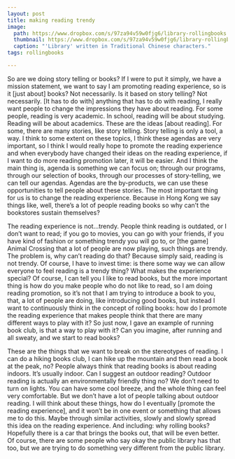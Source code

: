 ```yaml
---
layout: post
title: making reading trendy
image:
  path: https://www.dropbox.com/s/97za94v59w0fjg6/library-rollingbooks.png?raw=1
  thumbnail: https://www.dropbox.com/s/97za94v59w0fjg6/library-rollingbooks.png?raw=1
  caption: "'Library' written in Traditional Chinese characters."
tags: rollingbooks

---
```


So are we doing story telling or books? If I were to put it simply, we have a mission statement, we want to say I am promoting reading experience, so is it [just about] books? Not necessarily. Is it based on story telling? Not necessarily. [It has to do with] anything that has to do with reading, I really want people to change the impressions they have about reading. For some people, reading is very academic. In school, reading will be about studying. Reading will be about academics. These are the ideas [about reading]. For some, there are many stories, like story telling. Story telling is only a tool, a way. I think to some extent on these topics, I think these agendas are very important, so I think I would really hope to promote the reading experience and when everybody have changed their ideas on the reading experience, if I want to do more reading promotion later, it will be easier. And I think the main thing is, agenda is something we can focus on; through our programs, through our selection of books, through our processes of story-telling, we can tell our agendas. Agendas are the by-products, we can use these opportunities to tell people about these stories. The most important thing for us is to change the reading experience. Because in Hong Kong we say things like, well, there’s a lot of people reading books so why can’t the bookstores sustain themselves? 

The reading experience is not…trendy. People think reading is outdated, or I don’t want to read; if you go to movies, you can go with your friends, if you have kind of fashion or something trendy you will go to, or [the game] Animal Crossing that a lot of people are now playing, such things are trendy. The problem is, why can’t reading do that? Because simply said, reading is not trendy. Of course, I have to invest time: is there some way we can allow everyone to feel reading is a trendy thing? What makes the experience special? Of course, I can tell you I like to read books, but the more important thing is how do you make people who do not like to read, so I am doing reading promotion, so it’s not that I am trying to introduce a book to you, that, a lot of people are doing, like introducing good books, but instead I want to continuously think in the concept of rolling books: how do I promote the reading experience that makes people think that there are many different ways to play with it? So just now, I gave an example of running book club, is that a way to play with it? Can you imagine, after running and all sweaty, and we start to read books?

These are the things that we want to break on the stereotypes of reading. I can do a hiking books club, I can hike up the mountain and then read a book at the peak, no? People always think that reading books is about reading indoors. It’s usually indoor. Can I suggest an outdoor reading? Outdoor reading is actually an environmentally friendly thing no? We don’t need to turn on lights. You can have some cool breeze, and the whole thing can feel very comfortable. But we don’t have a lot of people talking about outdoor reading. I will think about these things, how do I eventually [promote the reading experience], and it won’t be in one event or something that allows me to do this. Maybe through similar activities, slowly and slowly spread this idea on the reading experience. And including: why rolling books? Hopefully there is a car that brings the books out, that will be even better. Of course, there are some people who say okay the public library has that too, but we are trying to do something very different from the public library.


